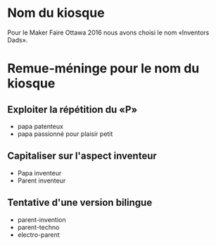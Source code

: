 
# Nom du kiosque

Pour le Maker Faire Ottawa 2016 nous avons choisi le nom «Inventors Dads».

# Remue-méninge pour le nom du kiosque

## Exploiter la répétition du «P»

- papa patenteux 
- papa passionné pour plaisir petit

## Capitaliser sur l'aspect inventeur

- Papa inventeur
- Parent inventeur

## Tentative d'une version bilingue

- parent-invention
- parent-techno
- electro-parent
